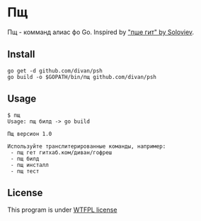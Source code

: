# Пщ

Пщ - комманд алиас фо Go.
Inspired by ["пше гит" by Soloviev](https://gist.github.com/piranha/6319369).

## Install

    go get -d github.com/divan/psh
    go build -o $GOPATH/bin/пщ github.com/divan/psh
    
## Usage

    $ пщ
    Usage: пщ билд -> go build
    
    Пщ версион 1.0
    
    Используйте транслитерированные команды, например:
     - пщ гет гитхаб.ком/диван/гофреш
     - пщ билд
     - пщ инсталл
     - пщ тест

## License

This program is under [WTFPL license](http://www.wtfpl.net)
